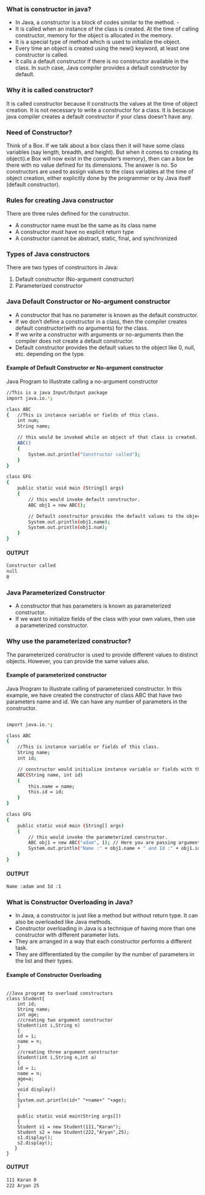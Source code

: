 ### What is constructor in java?
- In Java, a constructor is a block of codes similar to the method. -
- It is called when an instance of the class is created. At the time of calling constructor, memory for the object is allocated in the memory.
- It is a special type of method which is used to initialize the object.
- Every time an object is created using the new() keyword, at least one constructor is called.
- It calls a default constructor if there is no constructor available in the class. In such case, Java compiler provides a default constructor by default.

### Why it is called constructor?
It is called constructor because it constructs the values at the time of object creation. It is not necessary to write a constructor for a class. It is because java compiler creates a default constructor if your class doesn't have any.

### Need of Constructor?
Think of a Box. If we talk about a box class then it will have some class variables (say length, breadth, and height). But when it comes to creating its object(i.e Box will now exist in the computer’s memory), then can a box be there with no value defined for its dimensions. The answer is no. 
So constructors are used to assign values to the class variables at the time of object creation, either explicitly done by the programmer or by Java itself (default constructor).

### Rules for creating Java constructor
There are three rules defined for the constructor.
- A constructor name must be the same as its class name
- A constructor must have no explicit return type
- A constructor cannot be abstract, static, final, and synchronized

### Types of Java constructors
There are two types of constructors in Java:
1.	Default constructor (No-argument constructor)
2.	Parameterized constructor

### Java Default Constructor or No-argument constructor
- A constructor that has no parameter is known as the default constructor. 
- If we don’t define a constructor in a class, then the compiler creates default constructor(with no arguments) for the class. 
- If we write a constructor with arguments or no-arguments then the compiler does not create a default constructor. 
- Default constructor provides the default values to the object like 0, null, etc. depending on the type.



#### Example of Default Constructor or No-argument constructor
Java Program to illustrate calling a no-argument constructor

```sh
//This is a java Input/Output package
import java.io.*;

class ABC
{ 	//This is instance variable or fields of this class.
	int num;
	String name;

	// this would be invoked while an object of that class is created.
	ABC()
	{
		System.out.println("Constructor called");
	}
}

class GFG
{
	public static void main (String[] args)
	{
		// this would invoke default constructor.
		ABC obj1 = new ABC();

		// Default constructor provides the default values to the object like 0, null
		System.out.println(obj1.name);
		System.out.println(obj1.num);
	}
}

```


#### OUTPUT
```sh
Constructor called
null
0
```

### Java Parameterized Constructor
 - A constructor that has parameters is known as parameterized constructor. 
 - If we want to initialize fields of the class with your own values, then use a parameterized constructor.
 
### Why use the parameterized constructor?
The parameterized constructor is used to provide different values to distinct objects. However, you can provide the same values also.


#### Example of parameterized constructor
Java Program to illustrate calling of parameterized constructor.
In this example, we have created the constructor of class ABC that have two parameters name and id. We can have any number of parameters in the constructor.

```sh

import java.io.*;

class ABC
{
	//This is instance variable or fields of this class.
	String name;
	int id;

	// constructor would initialize instance variable or fields with the values of passed arguments while object of that class created.
	ABC(String name, int id)
	{
		this.name = name;
		this.id = id;
	}
}

class GFG
{
	public static void main (String[] args)
	{
		// this would invoke the parameterized constructor.
		ABC obj1 = new ABC("adam", 1); // Here you are passing arguments to the parameterized constructor
		System.out.println("Name :" + obj1.name + " and Id :" + obj1.id);
	}
}

```

#### OUTPUT
```sh
Name :adam and Id :1
```

### What is Constructor Overloading in Java?
- In Java, a constructor is just like a method but without return type. It can also be overloaded like Java methods.
- Constructor overloading in Java is a technique of having more than one constructor with different parameter lists. 
- They are arranged in a way that each constructor performs a different task. 
- They are differentiated by the compiler by the number of parameters in the list and their types.

#### Example of Constructor Overloading

```

//Java program to overload constructors  
class Student{  
    int id;  
    String name;  
    int age;  
    //creating two argument constructor  
    Student(int i,String n)
    {  
    id = i;  
    name = n;  
    }  
    //creating three argument constructor  
    Student(int i,String n,int a)
    {  
    id = i;  
    name = n;  
    age=a;  
    }  
    void display()
    {
    System.out.println(id+" "+name+" "+age);
    }  
   
    public static void main(String args[])
    {  
    Student s1 = new Student(111,"Karan");  
    Student s2 = new Student(222,"Aryan",25);  
    s1.display();  
    s2.display();  
   }  
}  

```

#### OUTPUT
```sh
111 Karan 0
222 Aryan 25
```


